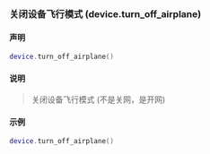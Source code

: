 ### 关闭设备飞行模式 (**device\.turn\_off\_airplane**)


#### 声明
```lua
device.turn_off_airplane()
```


#### 说明
> 关闭设备飞行模式 (不是关网，是开网)   


#### 示例  
```lua
device.turn_off_airplane()
```


